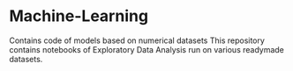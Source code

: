 # Machine-Learning
Contains code of models based on numerical datasets
This repository contains notebooks of Exploratory Data Analysis run on various readymade datasets.
